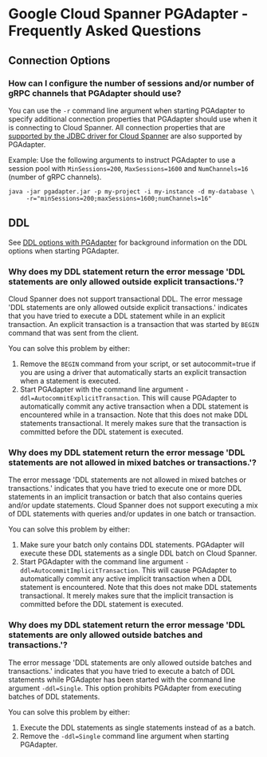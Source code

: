 # Google Cloud Spanner PGAdapter - Frequently Asked Questions

## Connection Options

### How can I configure the number of sessions and/or number of gRPC channels that PGAdapter should use?
You can use the `-r` command line argument when starting PGAdapter to specify additional connection
properties that PGAdapter should use when it is connecting to Cloud Spanner. All connection properties
that are [supported by the JDBC driver for Cloud Spanner](https://github.com/googleapis/java-spanner-jdbc#connection-url-properties)
are also supported by PGAdapter.

Example: Use the following arguments to instruct PGAdapter to use a session pool with
`MinSessions=200`, `MaxSessions=1600` and `NumChannels=16` (number of gRPC channels).

```shell
java -jar pgadapter.jar -p my-project -i my-instance -d my-database \
     -r="minSessions=200;maxSessions=1600;numChannels=16"
```


## DDL
See [DDL options with PGAdapter](./ddl.md) for background information on the DDL options when starting
PGAdapter.

### Why does my DDL statement return the error message 'DDL statements are only allowed outside explicit transactions.'?
Cloud Spanner does not support transactional DDL. The error message 'DDL statements are only allowed outside explicit transactions.'
indicates that you have tried to execute a DDL statement while in an explicit transaction. An explicit
transaction is a transaction that was started by `BEGIN` command that was sent from the client.

You can solve this problem by either:
1. Remove the `BEGIN` command from your script, or set autocommit=true if you are using a driver that automatically starts an explicit transaction when a statement is executed.
2. Start PGAdapter with the command line argument `-ddl=AutocommitExplicitTransaction`. This will cause PGAdapter to automatically commit any active transaction when a DDL statement is encountered while in a transaction. Note that this does not make DDL statements transactional. It merely makes sure that the transaction is committed before the DDL statement is executed.

### Why does my DDL statement return the error message 'DDL statements are not allowed in mixed batches or transactions.'?
The error message 'DDL statements are not allowed in mixed batches or transactions.' indicates that
you have tried to execute one or more DDL statements in an implicit transaction or batch that also
contains queries and/or update statements. Cloud Spanner does not support executing a mix of DDL
statements with queries and/or updates in one batch or transaction.

You can solve this problem by either:
1. Make sure your batch only contains DDL statements. PGAdapter will execute these DDL statements as a single DDL batch on Cloud Spanner.
2. Start PGAdapter with the command line argument `-ddl=AutocommitImplicitTransaction`. This will cause PGAdapter to automatically commit any active implicit transaction when a DDL statement is encountered. Note that this does not make DDL statements transactional. It merely makes sure that the implicit transaction is committed before the DDL statement is executed. 

### Why does my DDL statement return the error message 'DDL statements are only allowed outside batches and transactions.'?
The error message 'DDL statements are only allowed outside batches and transactions.'  indicates that
you have tried to execute a batch of DDL statements while PGAdapter has been started with the command
line argument `-ddl=Single`. This option prohibits PGAdapter from executing batches of DDL statements.

You can solve this problem by either:
1. Execute the DDL statements as single statements instead of as a batch.
2. Remove the `-ddl=Single` command line argument when starting PGAdapter.
